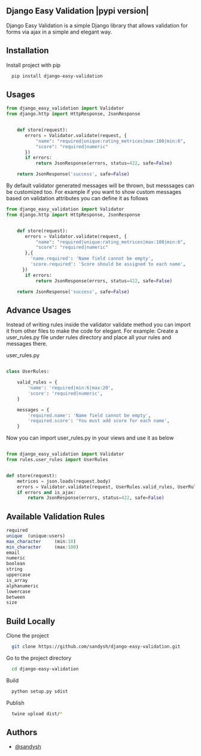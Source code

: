 Django Easy Validation |pypi version|
---------------------------------------



Django Easy Validation is a simple Django library that allows validation for forms via ajax in a simple and elegant way.



## Installation

Install project with pip

```bash
  pip install django-easy-validation
```
    
## Usages

```python
from django_easy_validation import Validator
from django.http import HttpResponse, JsonResponse


    def store(request):
       errors = Validator.validate(request, {
           "name": "required|unique:rating_metrices|max:100|min:6",
           "score": "required|numeric"
       })
       if errors:
           return JsonResponse(errors, status=422, safe=False)

    return JsonResponse('success', safe=False)

```
By default validator generated messages will be thrown, but messsages can be customized too. For example if you want to show custom messages based on validation attributes you can define it as follows

```python
from django_easy_validation import Validator
from django.http import HttpResponse, JsonResponse


    def store(request):
       errors = Validator.validate(request, {
           "name": "required|unique:rating_metrices|max:100|min:6",
           "score": "required|numeric"
       },{
         'name.required': 'Name field cannot be empty',
         'score.required': 'Score should be assigned to each name',
      })
       if errors:
           return JsonResponse(errors, status=422, safe=False)

    return JsonResponse('success', safe=False)
```

## Advance Usages

Instead of writing rules inside the validator validate method you can import it from other files to make the code for elegant. For example: Create a user_rules.py file under rules directory and place all your rules and messages there.

user_rules.py
```python

class UserRules:

    valid_rules = {
        'name': 'required|min:6|max:20',
        'score': 'required|numeric',
    }

    messages = {
        'required.name': 'Name field cannot be empty',
        'required.score': 'You must add score for each name',
    }


```
Now you can import user_rules.py in your views and use it as below

```python

from django_easy_validation import Validator
from rules.user_rules import UserRules


def store(request):
    metrices = json.loads(request.body)
    errors = Validator.validate(request, UserRules.valid_rules, UserRules.messages)
    if errors and is_ajax:
        return JsonResponse(errors, status=422, safe=False)

```
## Available Validation Rules

```javascript
required
unique  (unique:users)
max_character     (min:10)
min_character     (max:100)
email
numeric
boolean
string
uppercase
is_array
alphanumeric
lowercase
between
size

```
## Build Locally

Clone the project

```bash
  git clone https://github.com/sandysh/django-easy-validation.git
```

Go to the project directory

```bash
  cd django-easy-validation
```

Build

```bash
  python setup.py sdist
```

Publish

```bash
  twine upload dist/*
```


## Authors

- [@sandysh](https://www.github.com/sandysh)